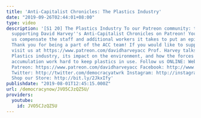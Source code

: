 ```yaml
---
title: 'Anti-Capitalist Chronicles: The Plastics Industry'
date: "2019-09-26T02:44:01+08:00"
type: video
description: '[S1 20] The Plastics Industry To our Patreon community: thank you for
  supporting David Harvey''s Anti-Capitalist Chronicles on Patreon! Your support helps
  us compensate the staff and additional workers it takes to put an episode together.
  Thank you for being a part of the ACC team! If you would like to support this project
  visit us at https://www.patreon.com/davidharveyacc Prof. Harvey talks about the
  Plastics industry, its impact on the environment, and how the forces of capital
  accumulation work hard to keep plastics in use. Follow us ONLINE: Website: https://www.democracyatwork.info/acc
  Patreon: https://www.patreon.com/davidharveyacc Facebook: http://www.facebook.com/DemocracyatWrk
  Twitter: http://twitter.com/democracyatwrk Instagram: http://instagram.com/democracyatwrk
  Shop our Store: http://bit.ly/2JkxIfy'
publishdate: "2019-08-01T12:45:15.000Z"
url: /democracynow/JVO5CJzQZ5U/
providers:
  youtube:
    id: JVO5CJzQZ5U
---
```

